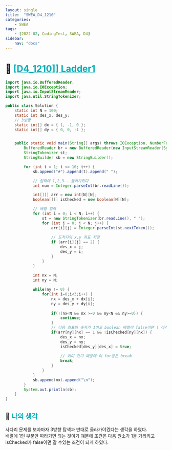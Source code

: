 ```yaml
---
layout: single
title:  "SWEA_D4_1210"
categories: 
    - SWEA
tags: 
    - [2022-02, CodingTest, SWEA, D4]
sidebar:
    nav: "docs"
---
```


# 📁 <b><a style="color:#00adb5" href="https://swexpertacademy.com/main/code/problem/problemDetail.do" target=_blank>[D4_1210]] Ladder1</a></b>

```java
import java.io.BufferedReader;
import java.io.IOException;
import java.io.InputStreamReader;
import java.util.StringTokenizer;

public class Solution {
	static int N = 100;
	static int des_x, des_y;
	// 3방향
	static int[] dx = { 1, -1, 0 };
	static int[] dy = { 0, 0, -1 };


	public static void main(String[] args) throws IOException, NumberFormatException {
		BufferedReader br = new BufferedReader(new InputStreamReader(System.in));
		StringTokenizer st;
		StringBuilder sb = new StringBuilder();

		for (int t = 1; t <= 10; t++) {
			sb.append("#").append(t).append(" ");

			// 입력에 1,2,3.. 들어가있다
			int num = Integer.parseInt(br.readLine());

			int[][] arr = new int[N][N];
			boolean[][] isChecked = new boolean[N][N];

			// 배열 입력
			for (int i = 0; i < N; i++) {
				st = new StringTokenizer(br.readLine(), " ");
				for (int j = 0; j < N; j++) {
					arr[i][j] = Integer.parseInt(st.nextToken());
					
					// 도착지의 x,y 좌표 저장
					if (arr[i][j] == 2) {
						des_x = j;
						des_y = i;
					}
				}
			}
			
			int nx = N;
			int ny = N;

			while(ny != 0) {
				for(int i=0;i<3;i++) {
					nx = des_x + dx[i];
					ny = des_y + dy[i];
					
					if(!(nx<N && nx >=0 && ny<N && ny>=0)) {
						continue;
					}
					// 다음 좌표의 숫자가 1이고 boolean 배열이 false이면 ( 아직 안갔다는 말 )
					if(arr[ny][nx] == 1 && !isChecked[ny][nx]) {
						des_x = nx;
						des_y = ny;
						isChecked[des_y][des_x] = true;
						
						// 이미 갔기 때문에 이 for문은 break
						break;
					}
				}
			}
			sb.append(nx).append("\n");
		}
		System.out.println(sb);
	}
}
```


## 🤔 <b><a style="color:#00adb5">나의 생각</a></b>
사다리 문제를 보자마자 3방향 탐색과 반대로 올라가야겠다는 생각을 하였다.<br>
배열에 1인 부분만 따라가면 되는 것이기 떄문에 조건은 다음 원소가 1을 가리키고 isChecked가 false이면 갈 수있는 조건이 되게 하였다.


